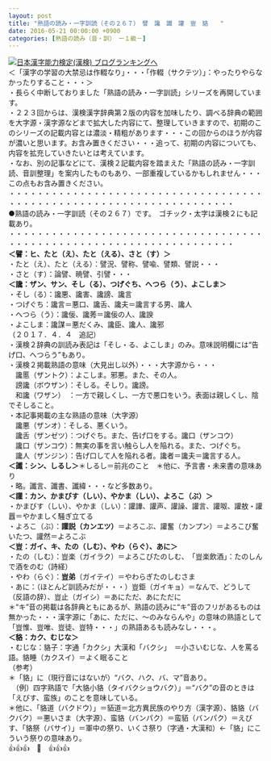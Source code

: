 ```yaml
---
layout: post
title: "熟語の読み・一字訓読（その２６７）　譬　讒　讖　讙　豈　貉　　"
date: 2016-05-21 00:00:00 +0900
categories: [熟語の読み（音・訓）　ー１級－]
---
```


[![](/syuusyuu9701/assets/images/熟語の読み・一字訓読（その２６７）-譬-讒-讖-讙-豈-貉--br_c_3028_1.gif)](http://blog.with2.net/link.php?1659096:3028 "日本漢字能力検定(漢検) ブログランキングへ")[日本漢字能力検定(漢検) ブログランキングへ](http://blog.with2.net/link.php?1659096:3028)  
＜「漢字の学習の大禁忌は作輟なり」・・・「作輟（サクテツ）」：やったりやらなかったりすること・・・＞  
・長らく中断しておりました「熟語の読み・一字訓読」シリーズを再開しています。  
・２２３回からは、漢検漢字辞典第２版の内容を加味したり、調べる辞典の範囲を大字源・漢字源などまで拡大した内容にて、整理していきますので、初期のこのシリーズの記載内容とは濃淡・精粗があります・・・この回からのほうが内容が濃いと思います。お含み置きください・・・追って、初期の内容についても、内容を拡充していきたいとは考えています。  
・なお、別の記事などにて、漢検２記載内容を踏まえた「熟語の読み・一字訓読、音訓整理」を案内したものもあり、一部重複しているかもしれません・・・この点もお含み置きください。  
・・・・・・・・・・・・・・・・・・・・・・・・・・・・・・・・・・・・・・・・・・・・・・・・・・・・・・・・・・・・・・・・・・・・  
●熟語の読み・一字訓読（その２６７）です。　ゴチック・太字は漢検２にも記載あり。  
・・・・・・・・・・・・・・・・・・・・・・・・・・・・・・・・・・・・・・・・・・・・・・・・・・・・・・・・・・・・・・・・・・・・  
**＜譬：ヒ、たと（え）、たと（える）、さと（す）＞**  
・たと（え）、たと（える）：譬況、譬称、譬喩、譬類、譬説・・・  
・さと（す）：論譬、暁譬、引譬・・・  
**＜讒：ザン、サン、そし（る）、つげぐち、へつら（う）、よこしま＞**  
・そし（る）：讒悪、讒害、讒謗、讒言  
・つげぐち：讒言＝悪口、讒舌、讒夫＝讒言する男、讒人  
・へつら（う）：讒佞、讒莠＝讒佞の人、讒諛  
・よこしま：讒謀＝悪だくみ、讒臣、讒人、讒邪  
（２０１７．４．４　追記）  
・漢検２辞典の訓読み表記は「そし・る、よこしま」のみ。意味説明欄には“告げ口、へつらう”もあり。  
・漢検２掲載熟語の意味（大見出し以外）・・・大字源から・・・  
　讒慝（ザントク）：よこしま。邪悪。また、その人。  
　謗讒（ボウザン）：そしる。そしり。讒謗。  
　和讒（ワザン）　：一方で親しくし、一方で悪口をいう。表面は親しくし、陰でそしること。  
・本記事掲載の主な熟語の意味（大字源）  
　讒悪（ザンオ）：そしる、悪くいう。  
　讒舌（ザンゼツ）：つげぐち。また、告げ口をする。讒口（ザンコウ）  
　讒口（ザンコウ）：無実の事を言い触らし人を陥れる。また、つげぐち。  
　讒人（ザンジン）：告げ口して人を陥れる者。讒者＝讒夫＝讒言する人。  
**＜讖：シン、しるし＞**＊しるし＝前兆のこと　＊他に、予言書・未来書の意味あり  
・略。讖言、讖書、讖緯・・・など多数あり。  
**＜讙：カン、かまびす（しい）、やかま（しい）、よろこ（ぶ）＞**  
・かまびす（しい）、やかま（しい）：讙譁、讙声、讙譟、讙言、讙呶、讙敖・讙囂＝やかましく騒ぎ立てる  
・よろこ（ぶ）：**讙説（カンエツ）**＝よろこぶ、讙奮（カンプン）＝よろこび奮いたつ、讙然＝よろこぶ  
**＜豈：ガイ、キ、たの（しむ）、やわ（らぐ）、あに＞**  
・たの（しむ）：豈楽（ガイラク）＝よろこびたのしむ、　「豈楽飲酒」：たのしんで酒をのむ（詩経）  
・やわ（らぐ）：**豈弟**（ガイテイ）＝やわらぎたのしむさま  
・あに：（ほとんど訓読みだが・・・）豈鉅（ガイキョ）＝なんで、どうして（反語の辞）、豈止（ガイシ）＝あにただ、あにただに  
＊“キ”音の掲載は各辞典ともにあるが、熟語の読みに“キ”音のフリがあるものは無かった・・・漢字源に「あに、ただに、～のみならんや」の意味の熟語として「豈惟、豈唯、豈徒、豈特・・・」の熟語あるも読みなし・・・。  
**＜貉：カク、むじな＞**  
・むじな：貉子：字通「カクシ」大漢和「バクシ」　＝小さいむじな、人を罵る語。貉睡（カクスイ）＝よく眠ること  
（参考）  
＊「貉」に（現行音にはないが）“バク、ハク、バ、マ”音あり。  
　（例）四字熟語で「大貉小貉（タイバクショウバク）」＝“バク”の音のときは「えびす、蛮族」のことを意味している。  
＊他に、「貉道（バクドウ）」＝貊道＝北方異民族のやり方（漢字源）、貉貉（バクバク）＝悪いさま（大字源）、蛮貉（バンパク）＝蛮貊（バンパク）＝えびす、「貉祭（バサイ）」＝軍中の祭り、いくさ祭り（字通・大漢和）←「貉」にこういう祭りの意味あり。  
👍👍👍　🐒　👍👍👍  